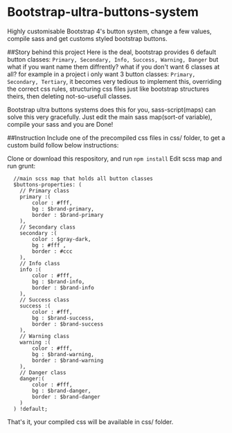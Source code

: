 # Bootstrap-ultra-buttons-system
Highly customisable Bootstrap 4's button system, change a few values, compile sass and get customs styled bootstrap buttons.

##Story behind this project
Here is the deal, bootstrap provides 6 default button classes: `Primary, Secondary, Info, Success, Warning, Danger` but what if you want name them diffrently? what if you don't want 6 classes at all? for example in a project i only want 3 button classes: `Primary, Secondary, Tertiary`, it becomes very tedious to implement this, overriding the correct css rules, structuring css files just like bootstrap structures theirs, then deleting not-so-usefull classes.

Bootstrap ultra buttons systems does this for you, sass-script(maps) can solve this very gracefully. Just edit the main sass map(sort-of variable), compile your sass and you are Done! 

##Instruction
Include one of the precompiled css files in css/ folder, to get a custom build follow below instructions:

Clone or download this respository, and run
    `npm install`
Edit scss map and run grunt:
```
  //main scss map that holds all button classes
  $buttons-properties: (
    // Primary class
    primary :(
        color : #fff,
        bg : $brand-primary,
        border : $brand-primary
    ),
    // Secondary class
    secondary :(
        color : $gray-dark,
        bg : #fff ,
        border : #ccc
    ),
    // Info class
    info :(
        color : #fff,
        bg : $brand-info,
        border : $brand-info
    ),
    // Success class
    success :(
        color : #fff,
        bg : $brand-success,
        border : $brand-success
    ),
    // Warning class
    warning :(
        color : #fff,
        bg : $brand-warning,
        border : $brand-warning
    ),
    // Danger class
    danger:(
        color : #fff,
        bg : $brand-danger,
        border : $brand-danger
    )
  ) !default;
```
That's it, your compiled css will be available in css/ folder.

